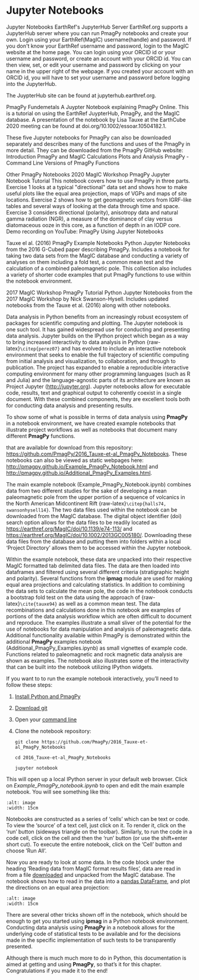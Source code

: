 # Jupyter Notebooks

Jupyter Notebooks
EarthRef's JupyterHub Server
EarthRef.org supports a JupyterHub server where you can run PmagPy notebooks and create your own. Login using your EarthRef(MagIC) username(handle) and password. If you don't know your EarthRef username and password, login to the MagIC website at the home page. You can login using your ORCID id or your username and password, or create an account with your ORCID id. You can then view, set, or edit your username and password by clicking on your name in the upper right of the webpage. If you created your account with an ORCID id, you will have to set your username and password before logging into the JupyterHub.

The JuypterHub site can be found at jupyterhub.earthref.org.

PmagPy Fundemetals
A Juypter Notebook explaining PmagPy Online. This is a tutorial on using the EarthRef JuypterHub, PmagPy, and the MagIC database.
A presentation of the notebook by Lisa Tauxe at the EarthCube 2020 meeting can be found at doi.org/10.1002/essoar.10504182.1.

These five Jupyter notebooks for PmagPy can also be downloaded separately and describes many of the functions and uses of the PmagPy in more detail. They can be downloaded from the PmagPy GitHub website:
Introduction
PmagPy and MagIC
Calculations
Plots and Analysis
PmagPy - Command Line Versions of PmagPy Functions

Other PmagPy Notebooks
2020 MagIC Workshop PmagPy Jupyter Notebook Tutorial
This notebook covers how to use PmagPy in three parts. Exercise 1 looks at a typical "directional" data set and shows how to make useful plots like the equal area projection, maps of VGPs and maps of site locations. Exercise 2 shows how to get geomagnetic vectors from IGRF-like tables and several ways of looking at the data through time and space. Exercise 3 considers directional (polarity), anisotropy data and natural gamma radiation (NGR), a measure of the dominance of clay versus diatomaceous ooze in this core, as a function of depth in an IODP core.
Demo recording on YouTube: PmagPy Using Jupyter Notebooks

Tauxe el al. (2016) PmagPy Example Notebooks 
Python Jupyter Notebooks from the 2016 G-Cubed paper describing PmagPy. Includes a notebook for taking two data sets from the MagIC database and conducting a variety of analyses on them including a fold test, a common mean test and the calculation of a combined paleomagnetic pole. This collection also includes a variety of shorter code examples that put PmagPy functions to use within the notebook environment.

2017 MagIC Workshop PmagPy Tutorial
Python Jupyter Notebooks from the 2017 MagIC Workshop by Nick Swanson-Hysell. Includes updated notebooks from the Tauxe et al. (2016) along with other notebooks.

Data analysis in Python benefits from an increasingly robust ecosystem
of packages for scientific computing and plotting. The Jupyter notebook
is one such tool. It has gained widespread use for conducting and
presenting data analysis. Jupyter builds on the IPython project which
began as a way to bring increased interactivity to data analysis in
Python {raw-latex}`\citep{perez07}` and has evolved to include an
interactive notebook environment that seeks to enable the full
trajectory of scientific computing from initial analysis and
visualization, to collaboration, and through to publication. The project
has expanded to enable a reproducible interactive computing environment
for many other programming languages (such as R and Julia) and the
language-agnostic parts of its architecture are known
as Project Jupyter (<http://jupyter.org>). Jupyter notebooks allow for
executable code, results, text and graphical output to coherently
coexist in a single document. With these combined components, they are
excellent tools both for conducting data analysis and presenting
results.

To show some of what is possible in terms of data analysis using
**PmagPy** in a notebook environment, we have created example notebooks
that illustrate project workflows as well as notebooks that document
many different **PmagPy** functions.



that are available for download from this repository:
<https://github.com/PmagPy/2016_Tauxe-et-al_PmagPy_Notebooks>. These
notebooks can also be viewed as static webpages here:
<http://pmagpy.github.io/Example_PmagPy_Notebook.html> and
<http://pmagpy.github.io/Additional_PmagPy_Examples.html>.

The main example notebook (Example_PmagPy_Notebook.ipynb) combines data
from two different studies for the sake of developing a mean
paleomagnetic pole from the upper portion of a sequence of volcanics in
the North American Midcontinent Rift
{raw-latex}`\citep{halls74, swansonhysell14}`. The two data files used
within the notebook can be downloaded from the MagIC database. The
digital object identifier (doi) search option allows for the data files
to be readily located as <https://earthref.org/MagIC/doi/10.1139/e74-113/>
and <https://earthref.org/MagIC/doi/10.1002/2013GC005180/>. Downloading
these data files from the database and putting them into folders within
a local ‘Project Directory’ allows them to be accessed within the
Jupyter notebook.

Within the example notebook, these data are unpacked into their
respective MagIC formatted tab delimited data files. The data are then
loaded into dataframes and filtered using several different criteria
(stratigraphic height and polarity). Several functions from the
**ipmag** module are used for making equal area projections and
calculating statistics. In addition to combining the data sets to
calculate the mean pole, the code in the notebook conducts a bootstrap
fold test on the data using the approach of {raw-latex}`\cite{tauxe94}`
as well as a common mean test. The data recombinations and calculations
done in this notebook are examples of portions of the data analysis
workflow which are often difficult to document and reproduce. The
examples illustrate a small sliver of the potential for the use of
notebooks for data manipulation and analysis of paleomagnetic data.
Additional functionality available within PmagPy is demonstrated within
the additional **PmagPy** examples notebook
(Additional_PmagPy_Examples.ipynb) as small vignettes of example code.
Functions related to paleomagnetic and rock magnetic data analysis are
shown as examples. The notebook also illustrates some of the
interactivity that can be built into the notebook utilizing IPython
widgets.

If you want to to run the example notebook interactively, you’ll need to
follow these steps:

1. [Install Python and PmagPy](#getting_python)

2. [Download git](https://git-scm.com/downloads)

3. Open your [command line](#command_line)

4. Clone the notebook repository:

   ```
   git clone https://github.com/PmagPy/2016_Tauxe-et-al_PmagPy_Notebooks

   cd 2016_Tauxe-et-al_PmagPy_Notebooks

   jupyter notebook
   ```

This will open up a local IPython server in your default web browser.
Click on *Example_PmagPy_notebook.ipynb* to open and edit the main
example notebook. You will see something like this:

```{image} ../images/documentation_notebooks/notebook.jpg
:alt: image
:width: 15cm
```

Notebooks are constructed as a series of ‘cells’ which can be text or
code. To view the ‘source’ of a text cell, just click on it. To render
it, click on the ‘run’ button (sideways triangle on the toolbar).
Similarly, to run the code in a code cell, click on the cell and then
the ‘run’ button (or use the shift+enter short cut). To execute the
entire notebook, click on the ‘Cell’ button and choose ’Run All’.

Now you are ready to look at some data. In the code block under the
heading ‘Reading data from MagIC format results files’, data are read in
from a file [downloaded](#magic_download) and unpacked from the MagIC
database. The notebook shows how to read in the data into a [pandas
DataFrame](#pandas), and plot the directions on an equal area
projection:

```{image} ../images/documentation_notebooks/SnakeRiver.jpg
:alt: image
:width: 15cm
```

There are several other tricks shown off in the notebook, which should
be enough to get you started using **ipmag** in a Python notebook
environment. Conducting data analysis using **PmagPy** in a notebook
allows for the underlying code of statistical tests to be available and
for the decisions made in the specific implementation of such tests to
be transparently presented.

Although there is much much more to do in Python, this documentation is
aimed at getting and using **PmagPy**, so that’s it for this chapter.
Congratulations if you made it to the end!
